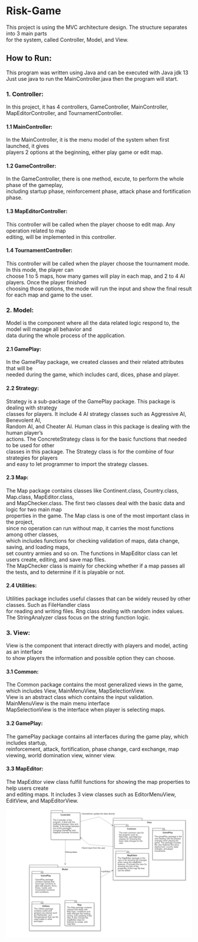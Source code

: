 # Risk-Game
This project is using the MVC architecture design. The structure separates into 3 main parts </br>
for the system, called Controller, Model, and View.

## How to Run:
This program was written using Java and can be executed with Java jdk 13 </br>
Just use java to run the MainController.java then the program will start.

### 1. Controller: 
In this project, it has 4 controllers, GameController, MainController, MapEditorController, and TournamentController. <br/>

#### 1.1 MainController:
In the MainController, it is the menu model of the system when first launched, it gives </br>
players 2 options at the beginning, either play game or edit map.

#### 1.2 GameController:
In the GameController, there is one method, excute, to perform the whole phase of the gameplay, </br>
including startup phase, reinforcement phase, attack phase and fortification phase. 

#### 1.3 MapEditorController:
This controller will be called when the player choose to edit map. Any operation related to map </br>
editing, will be implemented in this controller.

#### 1.4 TournamentController:
This controller will be called when the player choose the tournament mode. In this mode, the player can </br>
choose 1 to 5 maps, how many games will play in each map, and 2 to 4 AI players. Once the player finished <br/>
choosing those options, the mode will run the input and show the final result for each map and game to the user.

### 2. Model:
Model is the component where all the data related logic respond to, the model will manage all behavior and </br>
data during the whole process of the application.

#### 2.1 GamePlay:
In the GamePlay package, we created classes and their related attributes that will be </br>
needed during the game, which includes card, dices, phase and player.

#### 2.2 Strategy:
Strategy is a sub-package of the GamePlay package. This package is dealing with strategy </br>
classes for players. It include 4 AI strategy classes such as Aggressive AI, Benevolent AI, </br>
Random AI, and Cheater AI. Human class in this package is dealing with the human player’s </br>
actions. The ConcreteStrategy class is for the basic functions that needed to be used for other </br>
classes in this package. The Strategy class is for the combine of four strategies for players </br>
and easy to let programmer to import the strategy classes.

#### 2.3 Map:
The Map package contains classes like Continent.class, Country.class, Map.class, MapEditor.class, </br>
and MapChecker.class. The first two classes deal with the basic data and logic for two main map  </br>
properties in the game. The Map class is one of the most important class in the project, </br>
since no operation can run without map, it carries the most functions among other classes, </br>
which includes functions for checking validation of maps, data change, saving, and loading maps, </br>
set country armies and so on. The functions in MapEditor class can let users create, editing, and save map files. </br>
The MapChecker class is mainly for checking whether if a map passes all the tests, and to determine if it is playable or not.

#### 2.4 Utilities:
Utilities package includes useful classes that can be widely reused by other classes. Such as FileHandler class </br>
for reading and writing files. Rng class dealing with random index values. </br>
The StringAnalyzer class focus on the string function logic. 
		
### 3. View:
View is the component that interact directly with players and model, acting as an interface </br>
to show players the information and possible option they can choose.

#### 3.1 Common:
The Common package contains the most generalized views in the game, which includes View, MainMenuView, MapSelectionView.</br>
View is an abstract class which contains the input validation. MainMenuView is the main menu interface </br>
MapSelectionView is the interface when player is selecting maps.

#### 3.2 GamePlay:
The gamePlay package contains all interfaces during the game play, which includes startup,</br>
reinforcement, attack, fortification, phase change, card exchange, map viewing, world domination view, winner view.

#### 3.3 MapEditor:
The MapEditor view class fulfill functions for showing the map properties to help users create </br>
and editing maps. It includes 3 view classes such as EditorMenuView, EditView, and MapEditorView.</br>

![Image of MVC](https://github.com/Bill1119/Risk-Game/blob/master/images/image01.png)
